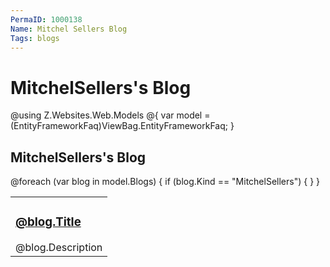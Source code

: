 ```yaml
---
PermaID: 1000138
Name: Mitchel Sellers Blog
Tags: blogs
---
```


# MitchelSellers's Blog

@using Z.Websites.Web.Models
@{
    var model = (EntityFrameworkFaq)ViewBag.EntityFrameworkFaq;
}

<h2>MitchelSellers's Blog</h2>

<table>
    <tbody>
        @foreach (var blog in model.Blogs)
        {
            if (blog.Kind == "MitchelSellers")
            {
                <tr>
                    <td>
                        <h3><a href="@blog.Url">@blog.Title</a></h3>
                        @blog.Description
                    </td>
                </tr>
            }
        }
    </tbody>
</table>